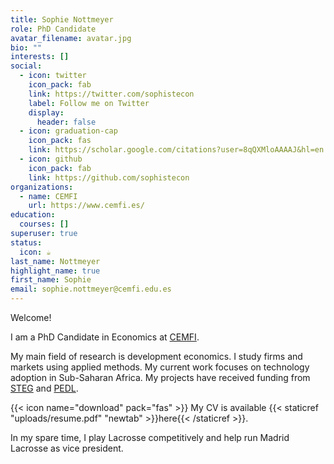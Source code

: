 ```yaml
---
title: Sophie Nottmeyer
role: PhD Candidate
avatar_filename: avatar.jpg
bio: ""
interests: []
social:
  - icon: twitter
    icon_pack: fab
    link: https://twitter.com/sophistecon
    label: Follow me on Twitter
    display:
      header: false
  - icon: graduation-cap
    icon_pack: fas
    link: https://scholar.google.com/citations?user=8qQXMloAAAAJ&hl=en
  - icon: github
    icon_pack: fab
    link: https://github.com/sophistecon
organizations:
  - name: CEMFI
    url: https://www.cemfi.es/
education:
  courses: []
superuser: true
status:
  icon: ☕️
last_name: Nottmeyer
highlight_name: true
first_name: Sophie
email: sophie.nottmeyer@cemfi.edu.es
---
```

Welcome! 

I am a PhD Candidate in Economics at [CEMFI](https://www.cemfi.es/index.asp).

My main field of research is development economics. I study firms and markets using applied methods. My current work focuses on technology adoption in Sub-Saharan Africa. My projects have received funding from [STEG](https://steg.cepr.org/) and [PEDL](https://pedl.cepr.org/).

{{< icon name="download" pack="fas" >}} My CV is available {{< staticref "uploads/resume.pdf" "newtab" >}}here{{< /staticref >}}.

I﻿n my spare time, I play Lacrosse competitively and help run Madrid Lacrosse as vice president.